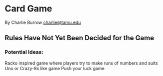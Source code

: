 # Card Game
By Charlie Burrow
charlie@tamu.edu

## Rules Have Not Yet Been Decided for the Game
### Potential Ideas:
Racko inspired game where players try to make runs of numbers and suits
Uno or Crazy-8s like game
Push your luck game
